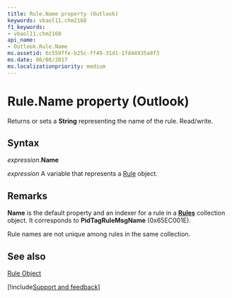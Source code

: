 ```yaml
---
title: Rule.Name property (Outlook)
keywords: vbaol11.chm2168
f1_keywords:
- vbaol11.chm2168
api_name:
- Outlook.Rule.Name
ms.assetid: 6c559ffe-b25c-ff49-31d1-1fd44935a8f3
ms.date: 06/08/2017
ms.localizationpriority: medium
---
```



# Rule.Name property (Outlook)

Returns or sets a **String** representing the name of the rule. Read/write.


## Syntax

_expression_.**Name**

_expression_ A variable that represents a [Rule](Outlook.Rule.md) object.


## Remarks

 **Name** is the default property and an indexer for a rule in a **[Rules](Outlook.Rules.md)** collection object. It corresponds to **PidTagRuleMsgName** (0x65EC001E).

Rule names are not unique among rules in the same collection.


## See also


[Rule Object](Outlook.Rule.md)

[!include[Support and feedback](~/includes/feedback-boilerplate.md)]